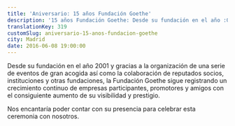 ```yaml
---
title: 'Aniversario: 15 años Fundación Goethe'
description: '15 años Fundación Goethe: Desde su fundación en el año :001 y gracias a la organización de una serie de eventos de gran acogida así como la colaboración de reputados socios ...'
translationKey: 319
customSlug: aniversario-15-anos-fundacion-goethe
city: Madrid
date: 2016-06-08 19:00:00
---
```


Desde su fundación en el año 2001 y gracias a la organización de una serie de eventos de gran acogida así como la colaboración de reputados socios, instituciones y otras fundaciones, la Fundación Goethe sigue registrando un crecimiento continuo de empresas participantes, promotores y amigos con el consiguiente aumento de su visibilidad y prestigio.

Nos encantaría poder contar con su presencia para celebrar esta ceremonia con nosotros.
